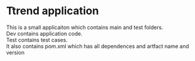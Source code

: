 # Ttrend application

This is a small applicaiton which contains main and test folders.  
Dev contains application code.  
Test contains test cases.  
It also contains pom.xml which has all dependences and artfact name and version


